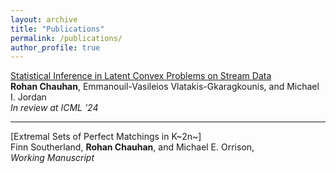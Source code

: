 ```yaml
---
layout: archive
title: "Publications"
permalink: /publications/
author_profile: true
---
```


[Statistical Inference in Latent Convex Problems
on Stream Data](http://rmchauhan03.github.io/files/main.pdf)
<br> **Rohan Chauhan**, Emmanouil-Vasileios Vlatakis-Gkaragkounis, and Michael I. Jordan
<br> <i>In review at ICML '24</i>

---
[Extremal Sets of Perfect Matchings in K~2n~]
<br> Finn Southerland, **Rohan Chauhan**, and Michael E. Orrison, 
<br> <i>Working Manuscript</i>


